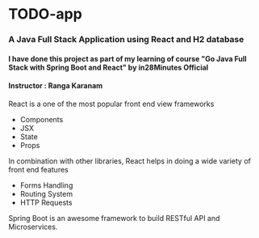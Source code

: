 # TODO-app

### A Java Full Stack Application using React and H2 database
#### I have done this project as part of my learning of course "Go Java Full Stack with Spring Boot and React" by in28Minutes Official
#### Instructor : Ranga Karanam



React is a one of the most popular front end view frameworks
- Components
- JSX
- State
- Props

In combination with other libraries, React helps in doing a wide variety of front end features
- Forms Handling
- Routing System
- HTTP Requests

Spring Boot is an awesome framework to build RESTful API and Microservices.
